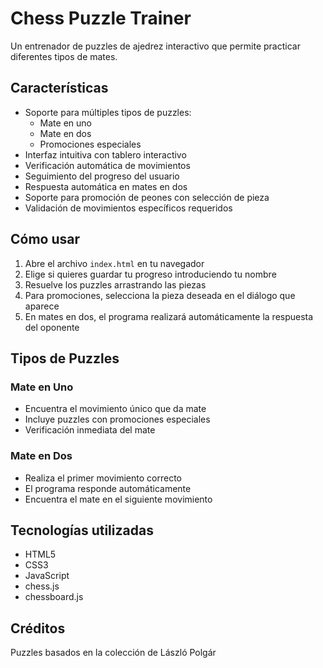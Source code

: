 # Chess Puzzle Trainer

Un entrenador de puzzles de ajedrez interactivo que permite practicar diferentes tipos de mates.

## Características

- Soporte para múltiples tipos de puzzles:
  - Mate en uno
  - Mate en dos
  - Promociones especiales
- Interfaz intuitiva con tablero interactivo
- Verificación automática de movimientos
- Seguimiento del progreso del usuario
- Respuesta automática en mates en dos
- Soporte para promoción de peones con selección de pieza
- Validación de movimientos específicos requeridos

## Cómo usar

1. Abre el archivo `index.html` en tu navegador
2. Elige si quieres guardar tu progreso introduciendo tu nombre
3. Resuelve los puzzles arrastrando las piezas
4. Para promociones, selecciona la pieza deseada en el diálogo que aparece
5. En mates en dos, el programa realizará automáticamente la respuesta del oponente

## Tipos de Puzzles

### Mate en Uno
- Encuentra el movimiento único que da mate
- Incluye puzzles con promociones especiales
- Verificación inmediata del mate

### Mate en Dos
- Realiza el primer movimiento correcto
- El programa responde automáticamente
- Encuentra el mate en el siguiente movimiento

## Tecnologías utilizadas

- HTML5
- CSS3
- JavaScript
- chess.js
- chessboard.js

## Créditos

Puzzles basados en la colección de László Polgár